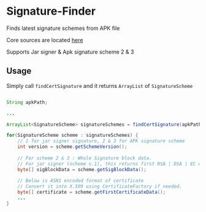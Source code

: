 # Signature-Finder
Finds latest signature schemes from APK file

Core sources are located [here](https://github.com/Ant-tree/Signature-Finder/tree/main/SignatureFinder/app/src/main/java/com/anttree/signaturefinder)

Supports Jar signer & Apk signature scheme 2 & 3

## Usage
Simply call ```findCertSignature``` and it returns ```ArrayList``` of ```SignatureScheme```

```java

String apkPath;

...

ArrayList<SignatureScheme> signatureSchemes = findCertSignature(apkPath);

for(SignatureScheme scheme : signatureSchemes) {
    // 1 for jar signer signature, 2 & 3 for APK signature scheme
    int version = scheme.getSchemeVersion();
    
    // For scheme 2 & 3 : Whole Signature block data.
    // For jar signer (scheme v.1), this returns first RSA | DSA | EC data (alphabetic order)
    byte[] sigBlockData = scheme.getSigBlockData();
    
    // Below is ASN1 encoded format of certificate
    // Convert it into X.509 using CertificateFactory if needed.
    byte[] certificate = scheme.getFirstCertificateData(); 
    ...
}
```
